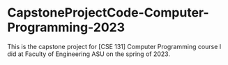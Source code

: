 # CapstoneProjectCode-Computer-Programming-2023
This is the capstone project for [CSE 131] Computer Programming course I did at Faculty of Engineering ASU on the spring of 2023.
